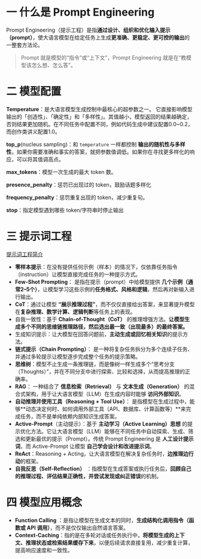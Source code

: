 

#  一 什么是 Prompt Engineering

Prompt Engineering（提示工程）是指**通过设计、组织和优化输入提示（prompt）**，使大语言模型在给定任务上生成**更准确、更稳定、更可控的输出**的一整套方法论。

> Prompt 就是模型的“指令”或“上下文”，Prompt Engineering 就是在“教模型该怎么想、怎么答”。



# 二 模型配置

**Temperature**：是大语言模型生成控制中最核心的超参数之一。 它直接影响模型输出的「创造性」、「确定性」和「多样性」。其值越小，模型返回的结果越确定，否则结果更加随机。在不同任务中配置不同，例如代码生成中建议配置0.0~0.2，而创作类讲义配置1.0。

**top_p**(nucleus sampling)：和 `temperature` 一样都控制 **输出的随机性与多样性**，如果你需要准确和事实的答案，就把参数值调低。如果你在寻找更多样化的响应，可以将其值调高点。

**max_tokens**：模型一次生成的最大 token 数。

**presence_penalty**：惩罚已出现过的 token，鼓励话题多样化

**frequency_penalty**：惩罚重复出现的 token，减少重复句。

**stop**：指定模型遇到哪些 token/字符串时停止输出



# 三 提示词工程

[提示词工程简介](https://www.promptingguide.ai/zh/introduction)

- **零样本提示**：在没有提供任何示例（样本）的情况下，仅依靠任务指令（instruction）让模型直接完成任务的一种提示方式。
- **Few-Shot Prompting**： 是指在提示（prompt）中给模型提供 **几个示例（通常2–5个）**，让模型学习这些示例的**任务格式、风格和逻辑**，然后再对新输入进行输出。
- **CoT**：通过让模型 **“展示推理过程”**，而不仅仅直接给出答案，来显著提升模型在**复杂推理、数学计算、逻辑判断**等任务上的表现。
- 自我一致性：基于 **Chain-of-Thought（CoT）** 的推理增强方法。**让模型生成多个不同的思维链推理路径，然后选出最一致（出现最多）的最终答案。**
- 生成知识提示：让大模型在回答问题前，**主动生成或回忆相关知识**的提示方法。
- **链式提示（Chain Prompting）**： 是一种将复杂任务拆分为多个连续子任务、 并通过多轮提示让模型逐步完成整个任务的提示策略。
- **思维树**：模型不止生成一条推理链，而是像树一样生成多个“思考分支（Thoughts）”，并在不同分支中进行探索、比较和选择，从而提高推理的正确率。
- **RAG**： 一种结合了 **信息检索（Retrieval）** 与 **文本生成（Generation）** 的混合式架构，用于让大语言模型（LLM）在生成内容时能够 **访问外部知识**。
- **自动推理并使用工具（Reasoning + Tool Use）**： 是指模型在生成过程中，能够**动态决定何时、如何调用外部工具（API、数据库、计算函数等）**来完成任务，而不是单纯依赖内部知识生成答案。
- **Active-Prompt**（主动提示）：基于 **主动学习（Active Learning）思想** 的提示优化方法。它让大语言模型（LLM）能够在不同任务中自动探索、生成、筛选和更新最优的提示（Prompt）。传统 Prompt Engineering 是 **人工设计提示词**，而 Active-Prompt 让模型 **自己学会设计和改进提示词**。
- **ReAct**：Reasoning + Acting，让大语言模型在解决复杂任务时，**边推理边行动**的框架。
- **自我反思（Self-Reflection）** ：指模型在生成答案或执行任务后，**回顾自己的推理过程、评估结果正确性，并尝试发现或纠正错误**的机制。



# 四 模型应用概念

- **Function Calling** ：是指让模型在生成文本的同时，**生成结构化调用指令（函数或 API 调用）**，而不是仅仅输出自然语言答案。
- **Context-Caching**：指的是在多轮对话或任务执行中，**将模型生成的上下文、推理状态或检索结果缓存下来**，以便后续请求直接复用，减少重复计算，提高响应速度和一致性。